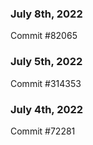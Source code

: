 ### July 8th, 2022

Commit #82065

### July 5th, 2022

Commit #314353


### July 4th, 2022

Commit #72281
